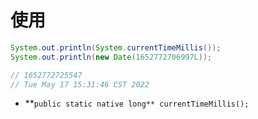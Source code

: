 # 使用

```java
System.out.println(System.currentTimeMillis());
System.out.println(new Date(1652772706997L));

// 1652772725547
// Tue May 17 15:31:46 CST 2022
```

- **`public static native long** currentTimeMillis();`